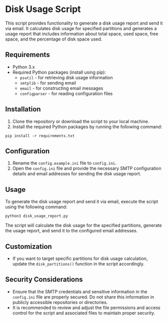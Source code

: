 # Disk Usage Script

This script provides functionality to generate a disk usage report and send it via email. It calculates disk usage for specified partitions and generates a usage report that includes information about total space, used space, free space, and the percentage of disk space used.

## Requirements

- Python 3.x
- Required Python packages (install using pip):
    - `psutil` - for retrieving disk usage information
    - `smtplib` - for sending email
    - `email` - for constructing email messages
    - `configparser` - for reading configuration files

## Installation

1. Clone the repository or download the script to your local machine.
2. Install the required Python packages by running the following command:
```
pip install -r requirements.txt
```


## Configuration

1. Rename the `config.example.ini` file to `config.ini`.
2. Open the `config.ini` file and provide the necessary SMTP configuration details and email addresses for sending the disk usage report.

## Usage

To generate the disk usage report and send it via email, execute the script using the following command:
```
python3 disk_usage_report.py
```

The script will calculate the disk usage for the specified partitions, generate the usage report, and send it to the configured email addresses.

## Customization

- If you want to target specific partitions for disk usage calculation, update the `disk_partitions()` function in the script accordingly.

## Security Considerations

- Ensure that the SMTP credentials and sensitive information in the `config.ini` file are properly secured. Do not share this information in publicly accessible repositories or directories.
- It is recommended to review and adjust the file permissions and access control for the script and associated files to maintain proper security.


